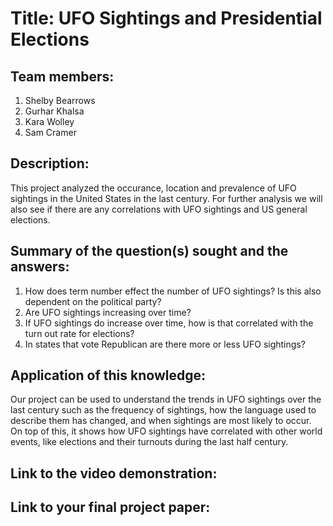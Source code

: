 # Title: UFO Sightings and Presidential Elections

## Team members: 
1) Shelby Bearrows
2) Gurhar Khalsa
3) Kara Wolley
4) Sam Cramer

## Description: 
This project analyzed the occurance, location and prevalence of UFO sightings in the United States in the last century. For further analysis we will also see if there are any correlations with UFO sightings and US general elections.

## Summary of the question(s) sought and the answers: 
1) How does term number effect the number of UFO sightings? Is this also dependent on the political party?
2) Are UFO sightings increasing over time?
3) If UFO sightings do increase over time, how is that correlated with the turn out rate for elections?
4) In states that vote Republican are there more or less UFO sightings?

## Application of this knowledge: 
Our project can be used to understand the trends in UFO sightings over the last century such as the frequency of sightings, how the language used to describe them has changed, and when sightings are most likely to occur. On top of this, it shows how UFO sightings have correlated with other world events, like elections and their turnouts during the last half century. 
  
## Link to the video demonstration:
  
## Link to your final project paper:








